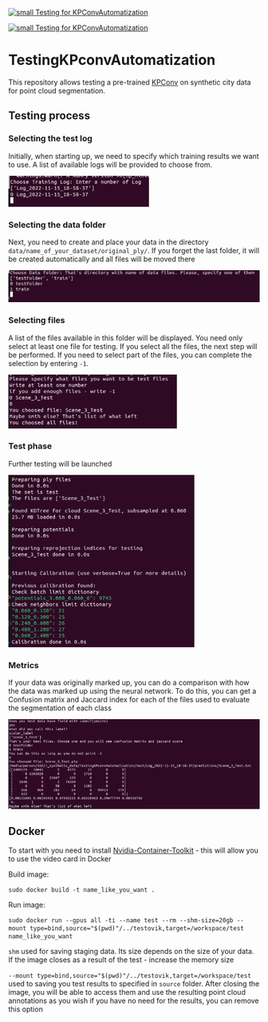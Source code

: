 [![small Testing for KPConvAutomatization](https://github.com/Houston613/TestingKPconvAutomatization/actions/workflows/python_test.yml/badge.svg?branch=develop)](https://github.com/Houston613/TestingKPconvAutomatization/actions/workflows/python_test.yml)


[![small Testing for KPConvAutomatization](https://github.com/Houston613/TestingKPconvAutomatization/actions/workflows/python_test.yml/badge.svg?branch=main)](https://github.com/Houston613/TestingKPconvAutomatization/actions/workflows/python_test.yml)


# TestingKPconvAutomatization
This repository allows testing a pre-trained [KPConv](https://github.com/HuguesTHOMAS/KPConv-PyTorch) on synthetic city data for point cloud segmentation.

## Testing process


### Selecting the test log

Initially, when starting up, we need to specify which training results we want to use. A list of available logs will be provided to choose from.

![some text](doc/Screenshot_1.png?raw=true)


### Selecting the data folder

Next, you need to create and place your data in the directory `data/name_of_your_dataset/original_ply/`.
If you forget the last folder, it will be created automatically and all files will be moved there

![some text](doc/Screenshot_2.png?raw=true)

### Selecting files
A list of the files available in this folder will be displayed. You need only select at least one file for testing. If you select all the files, the next step will be performed. If you need to select part of the files, you can complete the selection by entering `-1`.

![some text](doc/Screenshot_3.png?raw=true)

### Test phase 
Further testing will be launched

![some text](doc/Screenshot_5.png?raw=true)


### Metrics

If your data was originally marked up, you can do a comparison with how the data was marked up using the neural network. To do this, you can get a Confusion matrix and Jaccard index for each of the files used to evaluate the segmentation of each class

![some text](doc/Screenshot_4.png?raw=true)


## Docker

To start with you need to install [Nvidia-Container-Toolkit](https://github.com/NVIDIA/nvidia-docker) - this will allow you to use the video card in Docker

Build image:
```
sudo docker build -t name_like_you_want .
```

Run image:


```
sudo docker run --gpus all -ti --name test --rm --shm-size=20gb --mount type=bind,source="$(pwd)"/../testovik,target=/workspace/test  name_like_you_want 
```
`shm` used for saving staging data. Its size depends on the size of your data. If the image closes as a result of the test - increase the memory size

`--mount type=bind,source="$(pwd)"/../testovik,target=/workspace/test` used to saving you test results to specified in `source` folder. After closing the image, you will be able to access them and use the resulting point cloud annotations as you wish
if you have no need for the results, you can remove this option







